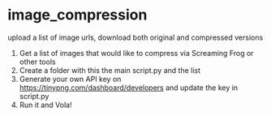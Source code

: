 # image_compression
upload a list of image urls, download both original and compressed versions

1. Get a list of images that would like to compress via Screaming Frog or other tools
2. Create a folder with this the main script.py and the list  
3. Generate your own API key on https://tinypng.com/dashboard/developers and update the key in script.py
4. Run it and Vola!
